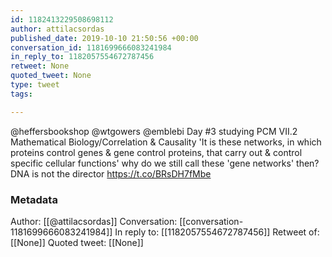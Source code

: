 ```yaml
---
id: 1182413229508698112
author: attilacsordas
published_date: 2019-10-10 21:50:56 +00:00
conversation_id: 1181699666083241984
in_reply_to: 1182057554672787456
retweet: None
quoted_tweet: None
type: tweet
tags:

---
```


@heffersbookshop @wtgowers @emblebi Day #3 studying PCM VII.2 Mathematical Biology/Correlation &amp; Causality 'It is these networks, in which proteins control genes &amp; gene control proteins, that carry out &amp; control specific cellular functions' why do we still call these 'gene networks' then? DNA is not the director https://t.co/BRsDH7fMbe

### Metadata

Author: [[@attilacsordas]]
Conversation: [[conversation-1181699666083241984]]
In reply to: [[1182057554672787456]]
Retweet of: [[None]]
Quoted tweet: [[None]]
